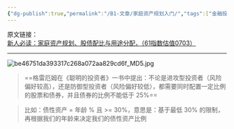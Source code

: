 ```yaml
---
{"dg-publish":true,"permalink":"/B1-文章/家庭资产规划入门/","tags":["金融投资"]}
---
```



原文链接： [新人必读：家庭资产规划、股债配比与用途分配，（61指数估值0703）](https://xueqiu.com/9391624441/254620700)

---

![be46751da393317c268a072aa829cd6f_MD5.jpg](/img/user/images/be46751da393317c268a072aa829cd6f_MD5.jpg)

> ==格雷厄姆在《聪明的投资者》一书中提出：不论是进攻型投资者（风险偏好较高），还是防御型投资者（风险偏好较低），都需要同时配置一定比例的股票和债券，并且债券的比例不能低于 25%==

> 比如：债性资产 = 年龄 % 且 >= 30%，意思是：基于最低 30% 的限制，再根据我们的年龄来决定我们的债性资产比例
